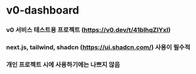 # v0-dashboard

### v0 서비스 테스트용 프로젝트 (https://v0.dev/t/41blhqZlYxI)
### next.js, tailwind, shadcn (https://ui.shadcn.com/) 사용이 필수적
### 개인 프로젝트 시에 사용하기에는 나쁘지 않음
